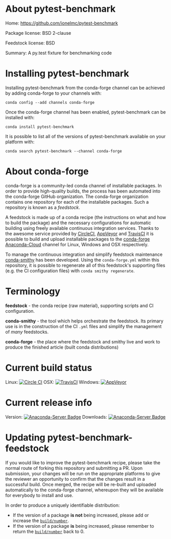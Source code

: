 About pytest-benchmark
======================

Home: https://github.com/ionelmc/pytest-benchmark

Package license: BSD 2-clause

Feedstock license: BSD

Summary: A py.test fixture for benchmarking code



Installing pytest-benchmark
===========================

Installing pytest-benchmark from the conda-forge channel can be achieved by adding conda-forge to your channels with:

```
conda config --add channels conda-forge
```

Once the conda-forge channel has been enabled, pytest-benchmark can be installed with:

```
conda install pytest-benchmark
```

It is possible to list all of the versions of pytest-benchmark available on your platform with:

```
conda search pytest-benchmark --channel conda-forge
```


About conda-forge
=================

conda-forge is a community-led conda channel of installable packages.
In order to provide high-quality builds, the process has been automated into the
conda-forge GitHub organization. The conda-forge organization contains one repository 
for each of the installable packages. Such a repository is known as a *feedstock*.

A feedstock is made up of a conda recipe (the instructions on what and how to build
the package) and the necessary configurations for automatic building using freely
available continuous integration services. Thanks to the awesome service provided by
[CircleCI](https://circleci.com/), [AppVeyor](http://www.appveyor.com/)
and [TravisCI](https://travis-ci.org/) it is possible to build and upload installable
packages to the [conda-forge](https://anaconda.org/conda-forge)
[Anaconda-Cloud](http://docs.anaconda.org/) channel for Linux, Windows and OSX respectively.

To manage the continuous integration and simplify feedstock maintenance
[conda-smithy](http://github.com/conda-forge/conda-smithy) has been developed.
Using the ``conda-forge.yml`` within this repository, it is possible to regenerate all of
this feedstock's supporting files (e.g. the CI configuration files) with ``conda smithy regenerate``.


Terminology
===========

**feedstock** - the conda recipe (raw material), supporting scripts and CI configuration.

**conda-smithy** - the tool which helps orchestrate the feedstock.
                   Its primary use is in the construction of the CI ``.yml`` files
                   and simplify the management of *many* feedstocks.

**conda-forge** - the place where the feedstock and smithy live and work to
                  produce the finished article (built conda distributions)

Current build status
====================
Linux: [![Circle CI](https://circleci.com/gh/conda-forge/pytest-benchmark-feedstock.svg?style=svg)](https://circleci.com/gh/conda-forge/pytest-benchmark-feedstock)
OSX: [![TravisCI](https://travis-ci.org/conda-forge/pytest-benchmark-feedstock.svg?branch=master)](https://travis-ci.org/conda-forge/pytest-benchmark-feedstock) 
Windows: [![AppVeyor](https://ci.appveyor.com/api/projects/status/github/conda-forge/pytest-benchmark-feedstock?svg=True)](https://ci.appveyor.com/project/conda-forge/pytest-benchmark-feedstock/branch/master)

Current release info
====================
Version: [![Anaconda-Server Badge](https://anaconda.org/conda-forge/pytest-benchmark/badges/version.svg)](https://anaconda.org/conda-forge/pytest-benchmark)
Downloads: [![Anaconda-Server Badge](https://anaconda.org/conda-forge/pytest-benchmark/badges/downloads.svg)](https://anaconda.org/conda-forge/pytest-benchmark)


Updating pytest-benchmark-feedstock
===================================

If you would like to improve the pytest-benchmark recipe, please take the normal
route of forking this repository and submitting a PR. Upon submission, your changes will
be run on the appropriate platforms to give the reviewer an opportunity to confirm that the
changes result in a successful build. Once merged, the recipe will be re-built and uploaded
automatically to the conda-forge channel, whereupon they will be available for everybody to
install and use.

In order to produce a uniquely identifiable distribution:
 * If the version of a package **is not** being increased, please add or increase
   the [``build/number``](http://conda.pydata.org/docs/building/meta-yaml.html#build-number-and-string). 
 * If the version of a package **is** being increased, please remember to return
   the [``build/number``](http://conda.pydata.org/docs/building/meta-yaml.html#build-number-and-string)
   back to 0.
